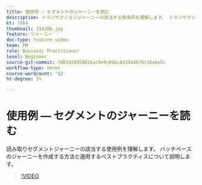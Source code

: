 ```yaml
---
title: 使用例 — セグメントのジャーニーを読む
description: トランザクションジャーニーの該当する使用例を理解します。 トランザクションジャーニーを構築する方法と適用するベストプラクティスについて説明します。
kt: 7964
thumbnail: 334206.jpg
feature: ジャーニー
doc-type: feature video
team: PM
role: Business Practitioner
level: Beginner
source-git-commit: f885d20058826ac9e9c004c8d3544676c36a6e5c
workflow-type: tm+mt
source-wordcount: '52'
ht-degree: 1%

---
```



# 使用例 — セグメントのジャーニーを読む

読み取りセグメントジャーニーの該当する使用例を理解します。 バッチベースのジャーニーを作成する方法と適用するベストプラクティスについて説明します。

>[!VIDEO](https://video.tv.adobe.com/v/334206?quality=12)
